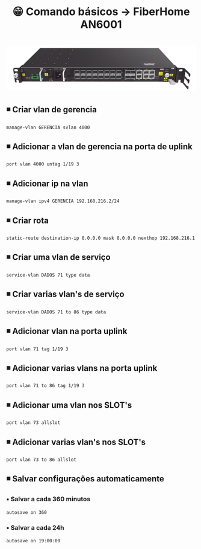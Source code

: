<h1 align="center">😁 Comando básicos -> FiberHome AN6001</h1>

<h1 align="center">
  <img alt="an6001" title="an6001" src="../img/an6001.png"/>
</h1>

## ◾ Criar vlan de gerencia
	manage-vlan GERENCIA svlan 4000

## ◾ Adicionar a vlan de gerencia na porta de uplink
	port vlan 4000 untag 1/19 3

## ◾ Adicionar ip na vlan
	manage-vlan ipv4 GERENCIA 192.168.216.2/24

## ◾ Criar rota
	static-route destination-ip 0.0.0.0 mask 0.0.0.0 nexthop 192.168.216.1

## ◾ Criar uma vlan de serviço
	service-vlan DADOS 71 type data

## ◾ Criar varias vlan's de serviço
	service-vlan DADOS 71 to 86 type data

## ◾ Adicionar vlan na porta uplink
	port vlan 71 tag 1/19 3

## ◾ Adicionar varias vlans na porta uplink
	port vlan 71 to 86 tag 1/19 3

## ◾ Adicionar uma vlan nos SLOT's
	port vlan 73 allslot

## ◾ Adicionar varias vlan's nos SLOT's
	port vlan 73 to 86 allslot

## ◾ Salvar configurações automaticamente
### ▪️ Salvar a cada 360 minutos
	autosave on 360

### ▪️ Salvar a cada 24h
	autosave on 19:00:00